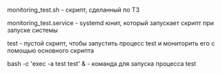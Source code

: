 monitoring_test.sh - скрипт, сделанный по ТЗ  

monitoring_test.service - systemd юнит, который запускает скрипт при запуске системы  

test - пустой скрипт, чтобы запустить процесс test и мониторить его с помощью основного скрипта  

bash -c 'exec -a test test' & - команда для запуска процесса test  

